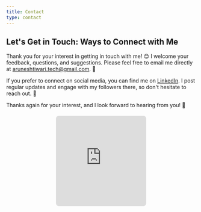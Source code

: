 ```yaml
---
title: Contact
type: contact
---
```


## Let's Get in Touch: Ways to Connect with Me

Thank you for your interest in getting in touch with me! 😊 I welcome your feedback, questions, and suggestions. Please feel free to email me directly at [aruneshtiwari.tech@gmail.com](mailto:aruneshtiwari.tech@gmail.com). 📧

If you prefer to connect on social media, you can find me on [LinkedIn](https://www.linkedin.com/in/arunesh-tiwari/). I post regular updates and engage with my followers there, so don't hesitate to reach out. 🌟

Thanks again for your interest, and I look forward to hearing from you! 🙌



<div style="display: flex; justify-content: center; margin-top: 20px;">
    <iframe src="https://giphy.com/embed/khr2lS27v92PQPD3oa" width="240" height="240" style="border: none; border-radius: 8px;" frameBorder="0" class="giphy-embed" allowFullScreen></iframe>
</div>






